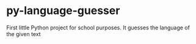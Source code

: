 # py-language-guesser
First little Python project for school purposes. It guesses the language of the given text
